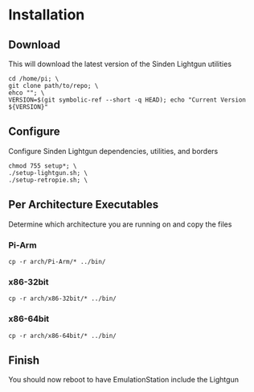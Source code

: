 # Installation

## Download

This will download the latest version of the Sinden Lightgun utilities

```
cd /home/pi; \
git clone path/to/repo; \
ehco ""; \
VERSION=$(git symbolic-ref --short -q HEAD); echo "Current Version ${VERSION}"
```

## Configure

Configure Sinden Lightgun dependencies, utilities, and borders

```
chmod 755 setup*; \
./setup-lightgun.sh; \
./setup-retropie.sh; \
```

## Per Architecture Executables

Determine which architecture you are running on and copy the files

### Pi-Arm

```
cp -r arch/Pi-Arm/* ../bin/
```

### x86-32bit

```
cp -r arch/x86-32bit/* ../bin/
```

### x86-64bit

```
cp -r arch/x86-64bit/* ../bin/
```

## Finish

You should now reboot to have EmulationStation include the Lightgun



